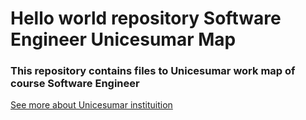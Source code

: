 # Hello world repository Software Engineer Unicesumar Map
### This repository contains files to Unicesumar work map of course Software Engineer
[See more about Unicesumar instituition](https://www.unicesumar.edu.br/home/)
